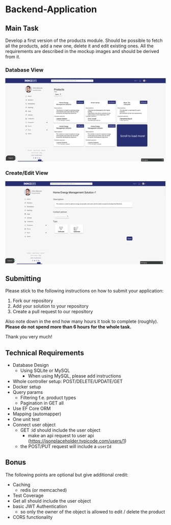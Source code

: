 # Backend-Application
## Main Task
Develop a first version of the products module. Should be possible to fetch all the products, add a new one, delete it and edit existing ones. All the requirements are described in the mockup images and should be derived from it.
### Database View
![Database View](images/database_view.jpg)
### Create/Edit View
![Edit View](images/edit_view.jpg)

## Submitting
Please stick to the following instructions on how to submit your application:
1. Fork our repository
2. Add your solution to your repository
3. Create a pull request to our repository 

Also note down in the end how many hours it took to complete (roughly). **Please do not spend more than 6 hours for the whole task.**

Thank you very much!

## Technical Requirements
* Database Design
    * Using SQLite or MySQL
        - When using MySQL, please add instructions
* Whole controller setup: POST/DELETE/UPDATE/GET
* Docker setup
* Query params
    * Filtering f.e. product types
    * Pagination in GET all
* Use EF Core ORM
* Mapping (automapper)
* One unit test
* Connect user object
    * GET :id should include the user object
      * make an api request to user api (https://jsonplaceholder.typicode.com/users/1)
    * the POST/PUT request will include a `userId`

## Bonus
The following points are optional but give additional credit:
* Caching
    * redis (or memcached)
* Test Coverage
* Get all should include the user object
* basic JWT Authentication
    * so only the owner of the object is allowed to edit / delete the product
* CORS functionality